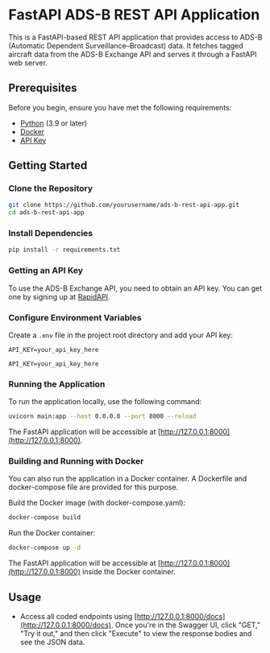 # FastAPI ADS-B REST API Application

This is a FastAPI-based REST API application that provides access to ADS-B (Automatic Dependent Surveillance–Broadcast) data. It fetches tagged aircraft data from the ADS-B Exchange API and serves it through a FastAPI web server.

## Prerequisites

Before you begin, ensure you have met the following requirements:

- [Python](https://www.python.org/downloads/) (3.9 or later)
- [Docker](https://docs.docker.com/get-docker/)
- [API Key](#getting-an-api-key)

## Getting Started

### Clone the Repository

```bash
git clone https://github.com/yourusername/ads-b-rest-api-app.git
cd ads-b-rest-api-app
```

### Install Dependencies

```bash
pip install -r requirements.txt
```

### Getting an API Key

To use the ADS-B Exchange API, you need to obtain an API key. You can get one by signing up at [RapidAPI](https://rapidapi.com/adsbx/api/adsb-exchange-com1/).

### Configure Environment Variables

Create a `.env` file in the project root directory and add your API key:

```env
API_KEY=your_api_key_here
```

```env.docker
API_KEY=your_api_key_here
```

### Running the Application

To run the application locally, use the following command:

```bash
uvicorn main:app --host 0.0.0.0 --port 8000 --reload
```

The FastAPI application will be accessible at [http://127.0.0.1:8000](http://127.0.0.1:8000).

### Building and Running with Docker

You can also run the application in a Docker container. A Dockerfile and docker-compose file are provided for this purpose.

Build the Docker image (with docker-compose.yaml):

```bash
docker-compose build
```

Run the Docker container:

```bash
docker-compose up -d
```

The FastAPI application will be accessible at [http://127.0.0.1:8000](http://127.0.0.1:8000) inside the Docker container.

## Usage

- Access all coded endpoints using [http://127.0.0.1:8000/docs](http://127.0.0.1:8000/docs). Once you're in the Swagger UI, click "GET," "Try it out," and then click "Execute" to view the response bodies and see the JSON data.
